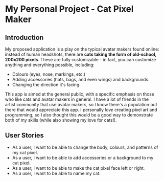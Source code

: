 # My Personal Project - Cat Pixel Maker

## Introduction

My proposed application is a play on the typical avatar makers found online: instead of human
headshots, there are **cats taking the form of old-school, 200x200 pixels**. These are fully 
customizable - in fact, you can customize anything and everything possible, including:
 
- Colours (eyes, nose, markings, etc.) 
- Adding accessories (hats, bags, and even wings) and backgrounds
- Changing the direction it's facing

This app is aimed at the general public, with a specific emphasis on those who like cats and
avatar makers in general. I have a lot of friends in the artist community that use avatar 
makers, so I know there's a population out there that would appreciate this app. I personally
*love* creating pixel art and programming, so I also thought this would be a good way to 
demonstrate both of my skills (while also showing my love for cats!).

## User Stories

- As a user, I want to be able to change the body, colours, and patterns of my cat pixel.
- As a user, I want to be able to add accessories or a background to my cat pixel.
- As a user, I want to be able to make the cat pixel face left or right.
- As a user, I want to be able to name my cat.